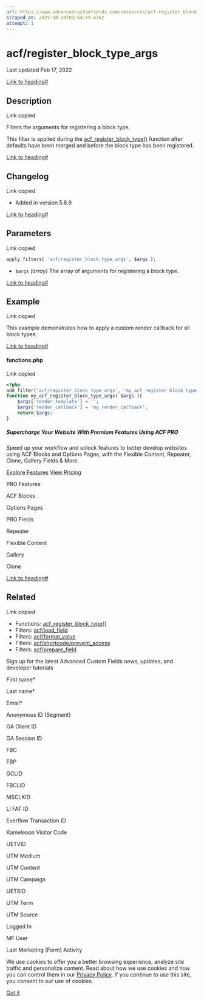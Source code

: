 ```yaml
---
url: https://www.advancedcustomfields.com/resources/acf-register_block_type_args
scraped_at: 2025-10-20T03:54:59.476Z
attempt: 1
---
```


# acf/register\_block\_type\_args

Last updated Feb 17, 2022

[Link to heading#](https://www.advancedcustomfields.com/resources/acf-register_block_type_args/#description)

## Description

Link copied

Filters the arguments for registering a block type.

This filter is applied during the [acf\_register\_block\_type()](https://www.advancedcustomfields.com/resources/acf_register_block_type/) function after defaults have been merged and before the block type has been registered.

[Link to heading#](https://www.advancedcustomfields.com/resources/acf-register_block_type_args/#changelog)

## Changelog

Link copied

- Added in version 5.8.9

[Link to heading#](https://www.advancedcustomfields.com/resources/acf-register_block_type_args/#parameters)

## Parameters

Link copied

```php
apply_filters( 'acf/register_block_type_args', $args );
```

- `$args` _(array)_ The array of arguments for registering a block type.

[Link to heading#](https://www.advancedcustomfields.com/resources/acf-register_block_type_args/#example)

## Example

Link copied

This example demonstrates how to apply a custom render callback for all block types.

[Link to heading#](https://www.advancedcustomfields.com/resources/acf-register_block_type_args/#functionsphp)

#### functions.php

Link copied

```php
<?php
add_filter('acf/register_block_type_args', 'my_acf_register_block_type_args');
function my_acf_register_block_type_args( $args ){
    $args['render_template'] = '';
    $args['render_callback'] = 'my_render_callback';
    return $args;
}
```

##### Supercharge Your Website With Premium Features Using ACF PRO

Speed up your workflow and unlock features to better develop websites using ACF Blocks and Options Pages, with the Flexible Content, Repeater,
Clone, Gallery Fields & More.


[Explore Features](https://www.advancedcustomfields.com/pro/) [View Pricing](https://www.advancedcustomfields.com/pro/#pricing-table/)

PRO Features

ACF Blocks

Options Pages

PRO Fields

Repeater

Flexible Content

Gallery

Clone

[Link to heading#](https://www.advancedcustomfields.com/resources/acf-register_block_type_args/#related)

## Related

Link copied

- Functions: [acf\_register\_block\_type()](https://www.advancedcustomfields.com/resources/acf_register_block_type/)
- Filters: [acf/load\_field](https://www.advancedcustomfields.com/resources/acf-load_field/)
- Filters: [acf/format\_value](https://www.advancedcustomfields.com/resources/acf-format_value/)
- Filters: [acf/shortcode/prevent\_access](https://www.advancedcustomfields.com/resources/acf-shortcode-prevent_access/)
- Filters: [acf/prepare\_field](https://www.advancedcustomfields.com/resources/acf-prepare_field/)

Sign up for the latest Advanced Custom Fields news, updates, and developer tutorials

First name\*

Last name\*

Email\*

Anonymous ID (Segment)

GA Client ID

GA Session ID

FBC

FBP

GCLID

FBCLID

MSCLKID

LI FAT ID

Everflow Transaction ID

Kameleoon Visitor Code

UETVID

UTM Medium

UTM Content

UTM Campaign

UETSID

UTM Term

UTM Source

Logged In

MF User

Last Marketing (Form) Activity

We use cookies to offer you a better browsing experience, analyze site traffic and personalize content. Read about how we use cookies and how you can control them in our [Privacy Policy](https://wpengine.com/legal/privacy/). If you continue to use this site, you consent to our use of cookies.

[Got it](https://www.advancedcustomfields.com/resources/acf-register_block_type_args/#)